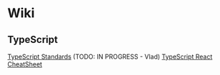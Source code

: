 # Wiki

## TypeScript

[TypeScript Standards](https://github.com/basarat/typescript-book/blob/master/docs/styleguide/styleguide.md#variable-and-function)
(TODO: IN PROGRESS - Vlad)
[TypeScript React CheatSheet](https://github.com/typescript-cheatsheets/react)
